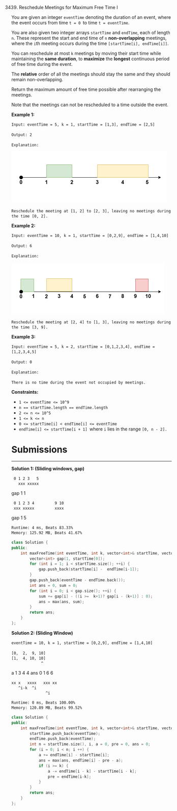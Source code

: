 3439. Reschedule Meetings for Maximum Free Time I

You are given an integer `eventTime` denoting the duration of an event, where the event occurs from time `t = 0 `to time `t = eventTime`.

You are also given two integer arrays `startTime` and `endTime`, each of length `n`. These represent the start and end time of `n` **non-overlapping** meetings, where the `i`th meeting occurs during the time `[startTime[i], endTime[i]]`.

You can reschedule at most `k` meetings by moving their start time while maintaining the **same duration**, to **maximize** the **longest** continuous period of free time during the event.

The **relative** order of all the meetings should stay the same and they should remain non-overlapping.

Return the maximum amount of free time possible after rearranging the meetings.

Note that the meetings can not be rescheduled to a time outside the event.

 

**Example 1:**
```
Input: eventTime = 5, k = 1, startTime = [1,3], endTime = [2,5]

Output: 2

Explanation:
```
![3439_example0_rescheduled.png](img/3439_example0_rescheduled.png)
```
Reschedule the meeting at [1, 2] to [2, 3], leaving no meetings during the time [0, 2].
```

**Example 2:**
```
Input: eventTime = 10, k = 1, startTime = [0,2,9], endTime = [1,4,10]

Output: 6

Explanation:
```
![3439_example1_rescheduled.png](img/3439_example1_rescheduled.png)
```
Reschedule the meeting at [2, 4] to [1, 3], leaving no meetings during the time [3, 9].
```

**Example 3:**
```
Input: eventTime = 5, k = 2, startTime = [0,1,2,3,4], endTime = [1,2,3,4,5]

Output: 0

Explanation:

There is no time during the event not occupied by meetings.
```
 

**Constraints:**

* `1 <= eventTime <= 10^9`
* `n == startTime.length == endTime.length`
* `2 <= n <= 10^5`
* `1 <= k <= n`
* `0 <= startTime[i] < endTime[i] <= eventTime`
* `endTime[i] <= startTime[i + 1] `where `i` lies in the range `[0, n - 2].`

# Submissions
---
**Solution 1: (Sliding windows, gap)**

     0 1 2 3   5
       xxx xxxxx
gap   1   1

     0 1 2 3 4         9 10 
     xxx xxxxx         xxxx
gap     1         5

```
Runtime: 4 ms, Beats 83.33%
Memory: 125.92 MB, Beats 41.67%
```
```c++
class Solution {
public:
    int maxFreeTime(int eventTime, int k, vector<int>& startTime, vector<int>& endTime) {
        vector<int> gap(1, startTime[0]);
        for (int i = 1; i < startTime.size(); ++i) {
            gap.push_back(startTime[i] -  endTime[i-1]);
        }
        gap.push_back(eventTime - endTime.back());
        int ans = 0, sum = 0;
        for (int i = 0; i < gap.size(); ++i) {
            sum += gap[i] - ((i >=  k+1)? gap[i - (k+1)] : 0);
            ans = max(ans, sum);
        }
        return ans;
    }
};
```

**Solution 2: (Sliding Window)**

    eventTime = 10, k = 1, startTime = [0,2,9], endTime = [1,4,10]

    [0,  2,  9, 10]
    [1,  4, 10, 10]
                 ^
a    1   3   4   4
ans  0   1   6   6


    xx x   xxxx   xxx xx
       ^i-k  ^i
                   ^i

```
Runtime: 0 ms, Beats 100.00%
Memory: 120.89 MB, Beats 99.52%
```
```c++
class Solution {
public:
    int maxFreeTime(int eventTime, int k, vector<int>& startTime, vector<int>& endTime) {
        startTime.push_back(eventTime);
        endTime.push_back(eventTime);
        int n = startTime.size(), i, a = 0, pre = 0, ans = 0;
        for (i = 0; i < n; i ++) {
            a += endTime[i] - startTime[i];
            ans = max(ans, endTime[i] - pre - a);
            if (i >= k) {
                a -= endTime[i - k] - startTime[i - k];
                pre = endTime[i-k];
            }
        }
        return ans;
    }
};
```
